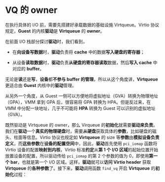 
# VQ 的 owner

在执行具体的 I/O 前，需要先搭建好承载数据的基础设施 Virtqueue。Virtio 协议规定，**Guest** 的内核**驱动**是 **Virtqueue** 的 **owner**。

在前面 I/O 栈部分探讨**驱动**时，我们看到，

* 在**向设备写数据**时，**驱动**负责将 **cache** 中的数据**写入硬盘的寄存器**；

* 从设备**读取数据**时，**驱动**负责**从硬盘的寄存器读取**数据，然后**写入 cache** 中对应的 **buffer**。

无论是**读**还是**写**，**设备**都**不参与 buffer 的管理**，所以从这个角度讲，**Virtqueue** 更适合由 **Guest** 内核中的**驱动**管理。

从另外一个角度，从 Guest 一侧可以方便地将虚拟地址（GVA）转换为物理地址（GPA），VMM 拿到 GPA 后，很容易将 GPA 转换为 HPA。但是反过来，在 VMM 中分配一块地址，几乎不可能将 **HPA** 转换为 Guest 可以识别的虚拟地址（GVA）。

既然驱动是 Virtqueue 的 owner，那么 Virqueue 的**初始化**就需要**驱动来负责**。我们在**驱动**一个**真实的物理硬盘**时，需要**从硬盘**获取具体的**参数**，比如硬盘的磁头、柱面等信息。Virtio 协议也规定如 **Virtqueue** 的 size 等**参数**由**模拟设备负责定义**，而**这些参数**在**设备的配置空间**中，因此，**驱动**首先使用 `pci_iomap` 函数将 Virtio 设备的配置**映射到内核**，Virtio 标准**约定**从**第 1 个 I/O 区域**的起始位置开始放置设备的配置，所以驱动传给 `pci_iomap` 的第 2 个参数的值为 0，即使用**第一个 bar**，也就是第一个 I/O 区域。这样，**驱动**就可以**访问 Virtio header** 获取 **Virtqueue** 的**各种参数**了。接下来，**驱动**调用函数 `find_vq` 开启 **Virtqueue** 的**初始化**过程：

```cpp

```
